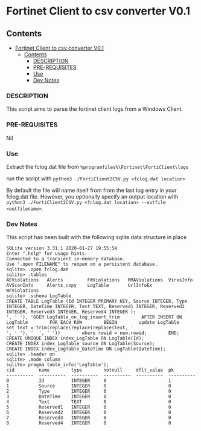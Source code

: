 # Fortinet Client to csv converter V0.1

## Contents

- [Fortinet Client to csv converter V0.1](#fortinet-client-to-csv-converter-v01)
  - [Contents](#contents)
    - [DESCRIPTION](#description)
    - [PRE-REQUISITES](#pre-requisites)
    - [Use](#use)
    - [Dev Notes](#dev-notes)


### DESCRIPTION

This script aims to parse the fortinet client logs from a Windows Client.

### PRE-REQUISITES

Nil

### Use

Extract the fclog.dat file from `%programfiles%\Fortinet\FortiClient\logs`

run the script with `python3 ./FortiClient2CSV.py <fclog.dat location>`


By default the file will name itself from from the last log entry in your fclog.dat file. However, you optionally specify an output location with `python3 ./FortiClient2CSV.py <fclog.dat location> --outfile <outfilename>`.

### Dev Notes

This script has been built with the following sqlite data structure in place

```
SQLite version 3.31.1 2020-01-27 19:55:54
Enter ".help" for usage hints.
Connected to a transient in-memory database.
Use ".open FILENAME" to reopen on a persistent database.
sqlite> .open fclog.dat
sqlite> .tables
AEViolations   Alerts         FWViolations   RMAViolations  VirusInfo    
AVScanInfo     Alerts_copy    LogTable       UrlInfoEx      WFViolations 
sqlite> .schema LogTable
CREATE TABLE LogTable (Id INTEGER PRIMARY KEY, Source INTEGER, Type INTEGER, DateTime INTEGER, Text TEXT, Reserved1 INTEGER, Reserved2 INTEGER, Reserved3 INTEGER, Reserved4 INTEGER );
', ' '), 'GGER LogTable_on_log_insert_trim        AFTER INSERT ON LogTable        FOR EACH ROW        BEGIN        update LogTable         set Text = trim(replace(replace(replace(Text, '
', ' '), '  ', ' '))        where rowid = new.rowid;        END;
CREATE UNIQUE INDEX index_LogTable ON LogTable(Id);
CREATE INDEX index_LogTable_source ON LogTable(Source);
CREATE INDEX index_LogTable_DateTime ON LogTable(DateTime);
sqlite> .header on
sqlite> .mode column
sqlite> pragma table_info('LogTable');
cid         name        type        notnull     dflt_value  pk        
----------  ----------  ----------  ----------  ----------  ----------
0           Id          INTEGER     0                       1         
1           Source      INTEGER     0                       0         
2           Type        INTEGER     0                       0         
3           DateTime    INTEGER     0                       0         
4           Text        TEXT        0                       0         
5           Reserved1   INTEGER     0                       0         
6           Reserved2   INTEGER     0                       0         
7           Reserved3   INTEGER     0                       0         
8           Reserved4   INTEGER     0                       0         
```